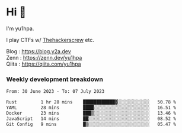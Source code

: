# Hi 👋

I'm yu1hpa.

I play CTFs w/ [Thehackerscrew](https://www.thehackerscrew.team/) etc.

Blog : https://blog.y2a.dev  
Zenn : https://zenn.dev/yu1hpa  
Qiita : https://qiita.com/yu1hpa  

### Weekly development breakdown

<!--START_SECTION:waka-->

```txt
From: 30 June 2023 - To: 07 July 2023

Rust         1 hr 28 mins    ████████████▓░░░░░░░░░░░░   50.78 %
YAML         28 mins         ████░░░░░░░░░░░░░░░░░░░░░   16.51 %
Docker       23 mins         ███▒░░░░░░░░░░░░░░░░░░░░░   13.46 %
JavaScript   14 mins         ██░░░░░░░░░░░░░░░░░░░░░░░   08.52 %
Git Config   9 mins          █▒░░░░░░░░░░░░░░░░░░░░░░░   05.47 %
```

<!--END_SECTION:waka-->

